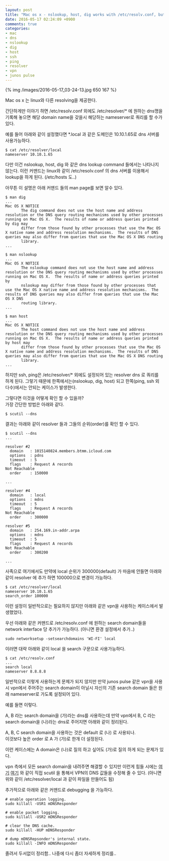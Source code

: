 ```yaml
---
layout: post
title: "Mac os x - nslookup, host, dig works with /etc/resolv.conf, but ping, ssh doesnt work"
date: 2016-05-17 02:24:09 +0900
comments: true
categories:
- mac
- dns
- nslookup
- dig
- host
- ssh
- ping
- resolver
- vpn
- junos pulse
---
```


{% img /images/2016-05-17_03-24-13.jpg 650 167 %}

Mac os x 는 linux와 다른 resolving을 제공한다.

간단하게만 이야기 하면 /etc/resolv.conf 외에도 /etc/resolver/* 에 원하는 dns명을 기록해 놓으면 해당 domain name을 갖을시 해당하는 nameserver로 쿼리를 할 수가 있다.

예를 들어 아래와 같이 설정했다면 *.local 과 같은 도메인은 10.10.1.65로 dns 서버를 사용가능하다.

```
$ cat /etc/resolver/local
nameserver 10.10.1.65
```

다만 이건 nslookup, host, dig 와 같은 dns lookup command 들에서는 나타나지 않는다. 이런 커맨드는 linux와 같이 /etc/resolv.conf 의 dns 서버를 이용해서 lookup을 하게 된다. (/etc/hosts 도..)

아무튼 이 설명은 아래 커맨드 들의 man page를 보면 알수 있다.

```
$ man dig
...
Mac OS X NOTICE
       The dig command does not use the host name and address resolution or the DNS query routing mechanisms used by other processes running on Mac OS X.  The results of name or address queries printed by dig may
       differ from those found by other processes that use the Mac OS X native name and address resolution mechanisms.  The results of DNS queries may also differ from queries that use the Mac OS X DNS routing
       library.
...
```

```
$ man nslookup
...
Mac OS X NOTICE
       The nslookup command does not use the host name and address resolution or the DNS query routing mechanisms used by other processes running on Mac OS X.  The results of name or address queries printed by
       nslookup may differ from those found by other processes that use the Mac OS X native name and address resolution mechanisms.  The results of DNS queries may also differ from queries that use the Mac OS X DNS
       routing library.
...
```

```
$ man host
...
Mac OS X NOTICE
       The host command does not use the host name and address resolution or the DNS query routing mechanisms used by other processes running on Mac OS X.  The results of name or address queries printed by host may
       differ from those found by other processes that use the Mac OS X native name and address resolution mechanisms.  The results of DNS queries may also differ from queries that use the Mac OS X DNS routing
       library.
...
```

하지만 ssh, ping은 /etc/resolver/* 외에도 설정되어 있는 resolver dns 로 쿼리를 하게 된다. 그렇기 때문에 한쪽에서는(nslookup, dig, host) 되고 한쪽(ping, ssh 외 다수)에서는 안되는 케이스가 발생한다.

그렇다면 이것을 어떻게 확인 할 수 있을까?    
가장 간단한 방법은 아래와 같다.

```
$ scutil --dns
```

결과는 아래와 같이 resolver 들과 그들의 순위(order)를 확인 할 수 있다.

```
$ scutil --dns
...

resolver #2
  domain   : 1015140824.members.btmm.icloud.com
  options  : pdns
  timeout  : 5
  flags    : Request A records
Not Reachable
  order    : 150000

...

resolver #4
  domain   : local
  options  : mdns
  timeout  : 5
  flags    : Request A records
Not Reachable
  order    : 300000

resolver #5
  domain   : 254.169.in-addr.arpa
  options  : mdns
  timeout  : 5
  flags    : Request A records
Not Reachable
  order    : 300200

...
```

사족으로 여기에서도 만약에 local 순위가 300000(default) 가 마음에 안들면 아래와 같이 resolver 에 추가 하면 100000으로 변경이 가능하다.

```
$ cat /etc/resolver/local
nameserver 10.10.1.65
search_order 100000
```

이런 설정이 일반적으로는 필요하지 않지만 아래와 같은 vpn을 사용하는 케이스에서 발생했었다.

우선 아래와 같은 커맨드로 /etc/resolv.conf 에 원하는 search domain들을 network interface 당 추가가 가능하다. (아니면 환경 설정에서 추가..)

```
sudo networksetup -setsearchdomains 'WI-FI' local
```

이러면 대략 아래와 같이 local 을 search 구문으로 사용가능하다.

```
$ cat /etc/resolv.conf
...
search local
nameserver 8.8.8.8
```

일반적으로 이렇게 사용하는게 문제가 되지 않지만 만약 junos pulse 같은 vpn을 사용시 vpn에서 주어주는 search domain이 아닐시 자신의 기존 search domain 들은 원래 nameserver로 가도록 설정되어 있다.

예를 들면 이렇다.

A, B 라는 search domain을 (가)라는 dns를 사용하는데
만약 vpn에서 B, C 라는 search domain을 (나)라는 dns로 주어지면
아래와 같이 정리된다.

A, B, C search domain을 사용하는 것은 default 로 (나) 로 사용되나.    
이것보다 높은 order 로 A 가 (가)로 한개 더 설정된다.

이런 케이스에는 A domain은 (나)로 질의 하고 싶어도 (가)로 질의 하게 되는 문제가 있다.

vpn 측에서 모든 search domain을 내려주면 해결할 수 있지만 이런게 힘들 시에는 [여기](https://gist.github.com/b4ldr/f9d6aab4837ae18d908f) [여기](http://diaryproducts.net/about/operating_systems/mac_os_x/overriding_dhcp_or_vpn_assigned_dns_servers_in_mac_os_x_leopard) 와 같이 직접 scutil 을 통해서 VPN의 DNS 값들을 수정해 줄 수 있다. (아니면 위와 같이 /etc/resolver/local 과 같이 파일을 만들어도 됨)

추가적으로 아래와 같은 커맨드로 debugging 을 가능하다.

```
# enable operation logging.
sudo killall -USR1 mDNSResponder

# enable packet logging.
sudo killall -USR2 mDNSResponder

# clear the DNS cache.
sudo killall -HUP mDNSResponder

# dump mDNSRepsonder's internal state.
sudo killall -INFO mDNSResponder
```

졸려서 두서없이 정리함..
나중에 다시 좀더 자세하게 정리를..

